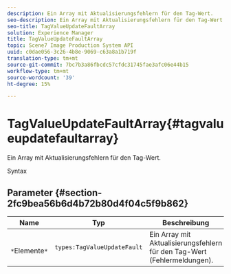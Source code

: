 ```yaml
---
description: Ein Array mit Aktualisierungsfehlern für den Tag-Wert.
seo-description: Ein Array mit Aktualisierungsfehlern für den Tag-Wert.
seo-title: TagValueUpdateFaultArray
solution: Experience Manager
title: TagValueUpdateFaultArray
topic: Scene7 Image Production System API
uuid: c0dae056-3c26-4b8e-9069-c63a8a1b719f
translation-type: tm+mt
source-git-commit: 7bc7b3a86fbcdc57cfdc31745fae3afc06e44b15
workflow-type: tm+mt
source-wordcount: '39'
ht-degree: 15%

---
```



# TagValueUpdateFaultArray{#tagvalueupdatefaultarray}

Ein Array mit Aktualisierungsfehlern für den Tag-Wert.

Syntax

## Parameter {#section-2fc9bea56b6d4b72b80d4f04c5f9b862}

| Name | Typ | Beschreibung |
|---|---|---|
| ` *`Elemente`*` | `types:TagValueUpdateFault` | Ein Array mit Aktualisierungsfehlern für den Tag-Wert (Fehlermeldungen). |

